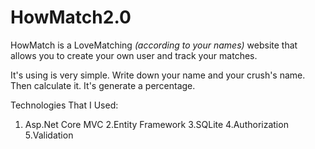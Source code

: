 # HowMatch2.0

HowMatch is a LoveMatching _(according to your names)_ website that allows you to create your own user and track your matches.

It's using is very simple. Write down your name and your crush's name. Then calculate it. It's generate a percentage.

Technologies That I Used:
1. Asp.Net Core MVC
2.Entity Framework
3.SQLite
4.Authorization
5.Validation

